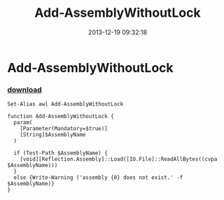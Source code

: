 ﻿---
pid:            4715
poster:         greg zakharov
title:          Add-AssemblyWithoutLock
date:           2013-12-19 09:32:18
format:         posh
parent:         0
parent:         0

---

# Add-AssemblyWithoutLock

### [download](4715.ps1)



```posh
Set-Alias awl Add-AssemblyWithoutLock

function Add-AssemblyWithoutLock {
  param(
    [Parameter(Mandatory=$true)]
    [String]$AssemblyName
  )
  
  if (Test-Path $AssemblyName) {
    [void][Reflection.Assembly]::Load([IO.File]::ReadAllBytes((cvpa $AssemblyName)))
  }
  else {Write-Warning ('assembly {0} does not exist.' -f $AssemblyName)}
}
```
